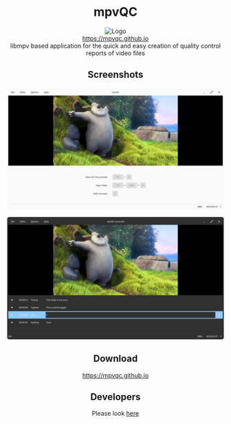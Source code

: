 <div align="center">
  <h1>mpvQC</h1>
  <img alt="Logo" src="https://avatars3.githubusercontent.com/u/47739558?s=200&v=4" width="128" height="128"/>
  <br/>
  <a href="https://mpvqc.github.io">https://mpvqc.github.io</a>
  <br>
  libmpv based application for the quick and easy creation of quality control reports of video files
  <br/>
</div>

<div align="center">
  <h2>Screenshots</h2>
</div>

![light-mode](.github/screenshots/screenshot-01.png)

![dark-mode](.github/screenshots/screenshot-02.png)

<div align="center">
  <h2>Download</h2>
  <a href="https://mpvqc.github.io">https://mpvqc.github.io</a>
</div>

<div align="center">
  <h2>Developers</h2>
  <span>Please look <a href="docs/developer">here</a></span>
</div>
